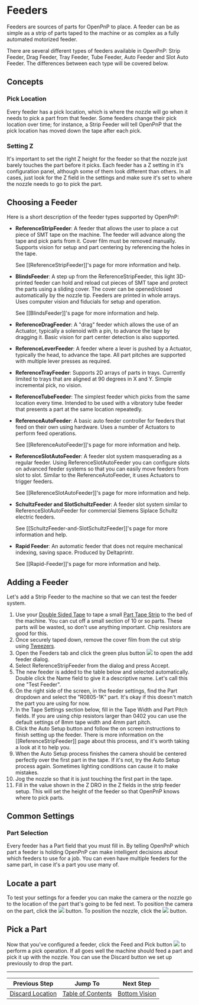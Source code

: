 # Feeders

Feeders are sources of parts for OpenPnP to place. A feeder can be as simple as a strip of parts taped to the machine or as complex as a fully automated motorized feeder.

There are several different types of feeders available in OpenPnP: Strip Feeder, Drag Feeder, Tray Feeder, Tube Feeder, Auto Feeder and Slot Auto Feeder. The differences between each type will be covered below.

## Concepts
### Pick Location
Every feeder has a pick location, which is where the nozzle will go when it needs to pick a part from that feeder. Some feeders change their pick location over time; for instance, a Strip Feeder will tell OpenPnP that the pick location has moved down the tape after each pick.

### Setting Z
It's important to set the right Z height for the feeder so that the nozzle just barely touches the part before it picks. Each feeder has a Z setting in it's configuration panel, although some of them look different than others. In all cases, just look for the Z field in the settings and make sure it's set to where the nozzle needs to go to pick the part.

## Choosing a Feeder
Here is a short description of the feeder types supported by OpenPnP:
 
* **ReferenceStripFeeder**: A feeder that allows the user to place a cut piece of SMT tape on the machine. The feeder will advance along the tape and pick parts from it. Cover film must be removed manually. Supports vision for setup and part centering by referencing the holes in the tape.

  See [[ReferenceStripFeeder]]'s page for more information and help.

* **BlindsFeeder**: A step up from the ReferenceStripFeeder, this light 3D-printed feeder can hold and reload cut pieces of SMT tape and protect the parts using a sliding cover. The cover can be opened/closed automatically by the nozzle tip. Feeders are printed in whole arrays. Uses computer vision and fiducials for setup and operation. 

  See [[BlindsFeeder]]'s page for more information and help.

* **ReferenceDragFeeder**: A "drag" feeder which allows the use of an Actuator, typically a solenoid with a pin, to advance the tape by dragging it. Basic vision for part center detection is also supported.

* **ReferenceLeverFeeder**: A feeder where a lever is pushed by a Actuator, typically the head, to advance the tape.  All part pitches are supported with multiple lever presses as required.

* **ReferenceTrayFeeder**: Supports 2D arrays of parts in trays. Currently limited to trays that are aligned at 90 degrees in X and Y. Simple incremental pick, no vision.

* **ReferenceTubeFeeder**: The simplest feeder which picks from the same location every time. Intended to be used with a vibratory tube feeder that presents a part at the same location repeatedly.

* **ReferenceAutoFeeder**: A basic auto feeder controller for feeders that feed on their own using hardware. Uses a number of Actuators to perform feed operations.

  See [[ReferenceAutoFeeder]]'s page for more information and help.

* **ReferenceSlotAutoFeeder**: A feeder slot system masquerading as a regular feeder. Using ReferenceSlotAutoFeeder you can configure slots on advanced feeder systems so that you can easily move feeders from slot to slot. Similar to the ReferenceAutoFeeder, it uses Actuators to trigger feeders.

  See [[ReferenceSlotAutoFeeder]]'s page for more information and help.

* **SchultzFeeder and SlotSchultzFeeder**: A feeder slot system similar to ReferenceSlotAutoFeeder for commercial Siemens Siplace Schultz electric feeders.

  See [[SchultzFeeder-and-SlotSchultzFeeder]]'s page for more information and help.

* **Rapid Feeder**: An automatic feeder that does not require mechanical indexing, saving space. Produced by Deltaprintr.

  See [[Rapid-Feeder]]'s page for more information and help.

## Adding a Feeder
Let's add a Strip Feeder to the machine so that we can test the feeder system.

1. Use your [Double Sided Tape](http://amzn.to/1Xw7XMA) to tape a small [Part Tape Strip](http://www.digikey.com/product-search/en/resistors/chip-resistor-surface-mount/65769?k=0805%20resistor%2010k) to the bed of the machine. You can cut off a small section of 10 or so parts. These parts will be wasted, so don't use anything important. Chip resistors are good for this.
2. Once securely taped down, remove the cover film from the cut strip using [Tweezers](http://amzn.to/1UUx9ZN).
3. Open the Feeders tab and click the green plus button ![](https://rawgit.com/openpnp/openpnp/develop/src/main/resources/icons/general-add.svg) to open the add feeder dialog.
4. Select ReferenceStripFeeder from the dialog and press Accept.
5. The new feeder is added to the table below and selected automatically. Double click the Name field to give it a descriptive name. Let's call this one "Test Feeder".
6. On the right side of the screen, in the feeder settings, find the Part dropdown and select the "R0805-1K" part. It's okay if this doesn't match the part you are using for now.
7. In the Tape Settings section below, fill in the Tape Width and Part Pitch fields. If you are using chip resistors larger than 0402 you can use the default settings of 8mm tape width and 4mm part pitch.
8. Click the Auto Setup button and follow the on screen instructions to finish setting up the feeder. There is more information on the [[ReferenceStripFeeder]] page about this process, and it's worth taking a look at it to help you.
9. When the Auto Setup process finishes the camera should be centered perfectly over the first part in the tape. If it's not, try the Auto Setup process again. Sometimes lighting conditions can cause it to make mistakes.
10. Jog the nozzle so that it is just touching the first part in the tape.
11. Fill in the value shown in the Z DRO in the Z fields in the strip feeder setup. This will set the height of the feeder so that OpenPnP knows where to pick parts.

## Common Settings
### Part Selection
Every feeder has a Part field that you must fill in. By telling OpenPnP which part a feeder is holding OpenPnP can make intelligent decisions about which feeders to use for a job. You can even have multiple feeders for the same part, in case it's a part you use many of.

## Locate a part
To test your settings for a feeder you can make the camera or the nozzle go to the location of the part that's going to be fed next. To position the camera on the part, click the ![](https://rawgit.com/openpnp/openpnp/develop/src/main/resources/icons/position-camera-on-feeder.svg) button. To position the nozzle, click the ![](https://rawgit.com/openpnp/openpnp/develop/src/main/resources/icons/position-nozzle-on-feeder.svg) button.

## Pick a Part

Now that you've configured a feeder, click the Feed and Pick button ![](https://rawgit.com/openpnp/openpnp/develop/src/main/resources/icons/pick.svg) to perform a pick operation. If all goes well the machine should feed a part and pick it up with the nozzle. You can use the Discard button we set up previously to drop the part.

***

| Previous Step                 | Jump To                 | Next Step                                   |
| ----------------------------- | ----------------------- | ------------------------------------------- |
| [Discard Location](https://github.com/openpnp/openpnp/wiki/Setup-and-Calibration%3A-Discard-Location) | [Table of Contents](https://github.com/openpnp/openpnp/wiki/Setup-and-Calibration) | [Bottom Vision](https://github.com/openpnp/openpnp/wiki/Setup-and-Calibration%3A-Bottom-Vision) |